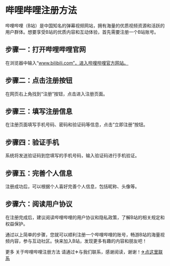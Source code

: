 # 哔哩哔哩注册方法

哔哩哔哩（B站）是中国知名的弹幕视频网站，拥有海量的优质视频资源和活跃的用户群体。想要享受B站的优质内容和互动体验，首先需要注册一个B站账号。

## 步骤一：打开哔哩哔哩官网

在浏览器中输入“www.bilibili.com”，进入哔哩哔哩官方网站。

## 步骤二：点击注册按钮

在网页右上角找到“注册”按钮，点击进入注册页面。

## 步骤三：填写注册信息

在注册页面填写手机号码、密码和验证码等信息，点击“立即注册”按钮。

## 步骤四：验证手机

系统将发送验证码到您填写的手机号码，输入验证码进行手机验证。

## 步骤五：完善个人信息

注册成功后，可以根据个人喜好完善个人信息，包括昵称、头像等。

## 步骤六：阅读用户协议

在注册完成后，建议阅读哔哩哔哩的用户协议和隐私政策，了解B站的相关规定和权益保护。

通过以上简单的步骤，您就可以顺利注册一个哔哩哔哩的账号，畅游B站的海量视频内容，参与互动社区。快来加入B站，发现更多有趣的内容和朋友吧！

更多 关于哔哩哔哩注册方法 请通过✈与我们联系，感谢阅读，谢谢！[✈点这里联系](https://a.k02.cc)